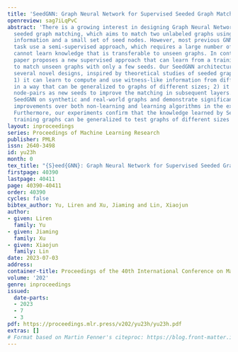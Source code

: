 ```yaml
---
title: 'SeedGNN: Graph Neural Network for Supervised Seeded Graph Matching'
openreview: sag7iLqPvC
abstract: 'There is a growing interest in designing Graph Neural Networks (GNNs) for
  seeded graph matching, which aims to match two unlabeled graphs using only topological
  information and a small set of seed nodes. However, most previous GNNs for this
  task use a semi-supervised approach, which requires a large number of seeds and
  cannot learn knowledge that is transferable to unseen graphs. In contrast, this
  paper proposes a new supervised approach that can learn from a training set how
  to match unseen graphs with only a few seeds. Our SeedGNN architecture incorporates
  several novel designs, inspired by theoretical studies of seeded graph matching:
  1) it can learn to compute and use witness-like information from different hops,
  in a way that can be generalized to graphs of different sizes; 2) it can use easily-matched
  node-pairs as new seeds to improve the matching in subsequent layers. We evaluate
  SeedGNN on synthetic and real-world graphs and demonstrate significant performance
  improvements over both non-learning and learning algorithms in the existing literature.
  Furthermore, our experiments confirm that the knowledge learned by SeedGNN from
  training graphs can be generalized to test graphs of different sizes and categories.'
layout: inproceedings
series: Proceedings of Machine Learning Research
publisher: PMLR
issn: 2640-3498
id: yu23h
month: 0
tex_title: "{S}eed{GNN}: Graph Neural Network for Supervised Seeded Graph Matching"
firstpage: 40390
lastpage: 40411
page: 40390-40411
order: 40390
cycles: false
bibtex_author: Yu, Liren and Xu, Jiaming and Lin, Xiaojun
author:
- given: Liren
  family: Yu
- given: Jiaming
  family: Xu
- given: Xiaojun
  family: Lin
date: 2023-07-03
address: 
container-title: Proceedings of the 40th International Conference on Machine Learning
volume: '202'
genre: inproceedings
issued:
  date-parts:
  - 2023
  - 7
  - 3
pdf: https://proceedings.mlr.press/v202/yu23h/yu23h.pdf
extras: []
# Format based on Martin Fenner's citeproc: https://blog.front-matter.io/posts/citeproc-yaml-for-bibliographies/
---
```

